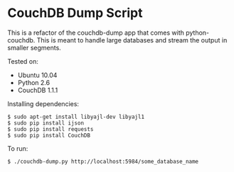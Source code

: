 CouchDB Dump Script
===================

This is a refactor of the couchdb-dump app that comes with python-couchdb.
This is meant to handle large databases and stream the output in
smaller segments.

Tested on:

  * Ubuntu 10.04
  * Python 2.6
  * CouchDB 1.1.1

Installing dependencies:

    $ sudo apt-get install libyajl-dev libyajl1
    $ sudo pip install ijson
    $ sudo pip install requests
    $ sudo pip install CouchDB

To run:

    $ ./couchdb-dump.py http://localhost:5984/some_database_name

